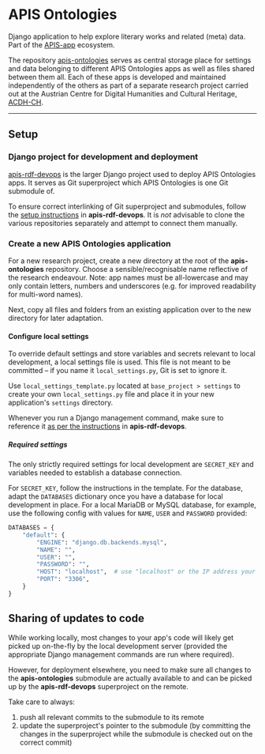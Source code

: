 # APIS Ontologies

Django application to help explore literary works and related (meta) data. Part of the [APIS-app](https://www.oeaw.ac.at/acdh/tools/apis-app) ecosystem.

The repository [apis-ontologies](https://github.com/acdh-oeaw/apis-ontologies) serves as central storage place for settings and data belonging to different APIS Ontologies apps as well as files shared between them all. Each of these apps is developed and maintained independently of the others as part of a separate research project carried out at the Austrian Centre for Digital Humanities and Cultural Heritage, [ACDH-CH](https://www.oeaw.ac.at/acdh/).

---

## Setup

### Django project for development and deployment

[apis-rdf-devops](https://github.com/acdh-oeaw/apis-rdf-devops) is the larger Django project used to deploy APIS Ontologies apps. It serves as Git superproject which APIS Ontologies is one Git submodule of.

To ensure correct interlinking of Git superproject and submodules, follow the [setup instructions](https://github.com/acdh-oeaw/apis-rdf-devops#setup) in **apis-rdf-devops**. It is _not_ advisable to clone the various repositories separately and attempt to connect them manually.

### Create a new APIS Ontologies application

For a new research project, create a new directory at the root of the **apis-ontologies** repository. Choose a sensible/recognisable name reflective of the research endeavour. Note: app names must be all-lowercase and may only contain letters, numbers and underscores (e.g. for improved readability for multi-word names).

Next, copy all files and folders from an existing application over to the new directory for later adaptation.

#### Configure local settings

To override default settings and store variables and secrets relevant to local development, a local settings file is used. This file is not meant to be committed – if you name it `local_settings.py`, Git is set to ignore it.

Use `local_settings_template.py` located at `base_project > settings` to create your own `local_settings.py` file and place it in your new application's `settings` directory.

Whenever you run a Django management command, make sure to reference it [as per the instructions](https://github.com/acdh-oeaw/apis-rdf-devops#django-setup) in **apis-rdf-devops**.

##### Required settings

The only strictly required settings for local development are `SECRET_KEY` and variables needed to establish a database connection.

For `SECRET_KEY`, follow the instructions in the template. For the database, adapt the `DATABASES` dictionary once you have a database for local development in place. For a local MariaDB or MySQL database, for example, use the following config with values for `NAME`, `USER` and `PASSWORD` provided:

```python
DATABASES = {
    "default": {
        "ENGINE": "django.db.backends.mysql",
        "NAME": "",
        "USER": "",
        "PASSWORD": "",
        "HOST": "localhost",  # use "localhost" or the IP address your DB is hosted on
        "PORT": "3306",
    }
}
```

## Sharing of updates to code

While working locally, most changes to your app's code will likely get picked up on-the-fly by the local development server (provided the appropriate Django management commands are run where required).

However, for deployment elsewhere, you need to make sure all changes to the **apis-ontologies** submodule are actually available to and can be picked up by the **apis-rdf-devops** superproject on the remote.

Take care to always:

1. push all relevant commits to the submodule to its remote
2. update the superproject's pointer to the submodule (by committing the changes in the superproject while the submodule is checked out on the correct commit)
